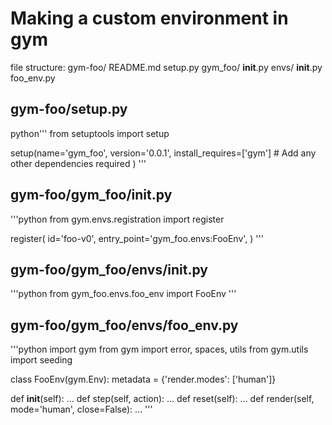 # Making a custom environment in gym

file structure:
 gym-foo/
  README.md
  setup.py
  gym_foo/
    __init__.py
    envs/
      __init__.py
      foo_env.py

## gym-foo/setup.py
python'''
from setuptools import setup

setup(name='gym_foo',
      version='0.0.1',
      install_requires=['gym'] # Add any other dependencies required
)
'''
## gym-foo/gym_foo/__init__.py
'''python
from gym.envs.registration import register

register(
    id='foo-v0',
    entry_point='gym_foo.envs:FooEnv',
)
'''

## gym-foo/gym_foo/envs/__init__.py
'''python
from gym_foo.envs.foo_env import FooEnv
'''
## gym-foo/gym_foo/envs/foo_env.py
'''python
import gym
from gym import error, spaces, utils
from gym.utils import seeding

class FooEnv(gym.Env):
  metadata = {'render.modes': ['human']}

  def __init__(self):
    ...
  def step(self, action):
    ...
  def reset(self):
    ...
  def render(self, mode='human', close=False):
    ...
'''

